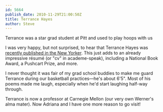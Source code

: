 ```yaml
---
id: 5664
publish_date: 2010-11-29T21:00:50Z
title: Terrance Hayes
author: Steve
---
```

Terrance was a star grad student at Pitt and used to play hoops with us

I was very happy, but not surprised, to hear that Terrance Hayes was [recently published in the New Yorker](http://www.newyorker.com/fiction/poetry/2010/11/29/101129po_poem_hayes). This just adds to an already impressive résumé (or "cv" in academe-speak), including a National Book Award, a Pushcart Prize, and more.

I never thought it was fair of my grad school buddies to make me guard Terrance during our basketball practices—he's about 6'5". Most of his poems made me laugh, especially when he'd start laughing half-way through.

Terrance is now a professor at Carnegie Mellon (our very own Werner's alma mater). Now Adriana and I have one more reason to go visit!